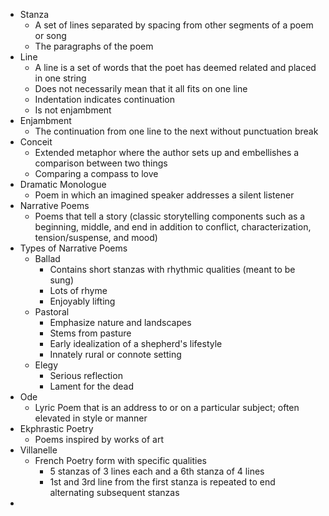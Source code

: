 - Stanza
	- A set of lines separated by spacing from other segments of a poem or song 
	- The paragraphs of the poem
- Line
	- A line is a set of words that the poet has deemed related and placed in one string
	- Does not necessarily mean that it all fits on one line 
	- Indentation indicates continuation
	- Is not enjambment 
- Enjambment
	- The continuation from one line to the next without punctuation break
- Conceit
	- Extended metaphor where the author sets up and embellishes a comparison between two things
	- Comparing a compass to love
- Dramatic Monologue
	- Poem in which an imagined speaker addresses a silent listener
- Narrative Poems
	- Poems that tell a story (classic storytelling components such as a beginning, middle, and end in addition to conflict, characterization, tension/suspense, and mood)
- Types of Narrative Poems
	- Ballad
		- Contains short stanzas with rhythmic qualities (meant to be sung)
		- Lots of rhyme
		- Enjoyably lifting
	- Pastoral
		- Emphasize nature and landscapes
		- Stems from pasture
		- Early idealization of a shepherd's lifestyle
		- Innately rural or connote setting
	- Elegy
		- Serious reflection
		- Lament for the dead
- Ode
	- Lyric Poem that is an address to or on a particular subject; often elevated in style or manner
- Ekphrastic Poetry
	- Poems inspired by works of art
- Villanelle
	- French Poetry form with specific qualities
		- 5 stanzas of 3 lines each and a 6th stanza of 4 lines
		- 1st and 3rd line from the first stanza is repeated to end alternating subsequent stanzas
- 